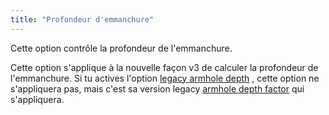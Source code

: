 ```yaml
---
title: "Profondeur d'emmanchure"
---
```


Cette option contrôle la profondeur de l'emmanchure.

Cette option s'applique à la nouvelle façon v3 de calculer la profondeur de l'emmanchure. Si tu actives l'option [legacy armhole depth](/docs/designs/sven/options/legacyarmholedepth) , cette option ne s'appliquera pas, mais c'est sa version legacy [armhole depth factor](/docs/designs/sven/options/armholedepthfactor) qui s'appliquera.

